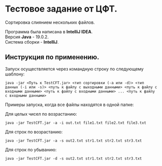 # Тестовое задание от ЦФТ.

Сортировка слиянием нескольких файлов.

Программа была написана в **IntelliJ IDEA**.  
Версия **Java** - 19.0.2.  
Система сборки - **IntelliJ**.  

## Инструкция по применению.

Запуск осуществляется через командную строку по следующему шаблону:

```
java -jar <Путь к TestCFT.jar> <тип сортировки (-a или -d)> <тип данных (-i или -s)> <путь к файлу с выходными данными> <путь к файлу с входными данными> <путь к файлу с входными данными> ... <путь к файлу с входными данными>
```

Примеры запуска, когда все файлы находятся в одной папке:

Для целых чисел по возрастанию:
```
java -jar TestCFT.jar -a -i out.txt file1.txt file2.txt file3.txt
```
Для строк по возрастанию:
```
java -jar TestCFT.jar -a -s out2.txt str1.txt str2.txt str3.txt
```
Для строк по убыванию:
```
java -jar TestCFT.jar -d -s out2.txt str1.txt str2.txt str3.txt
```
